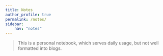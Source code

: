 ```yaml
---
title: Notes
author_profile: true
permalink: /notes/
sidebar:
    nav: "notes"
---
```

> This is a personal notebook, which serves daily usage, but not well formatted into blogs.
